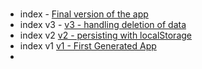 #


+ index - [Final version of the app](index.html)
+ index v3 - [v3 - handling deletion of data](index.html)   
+ index v2 [v2 - persisting with localStorage](index.html)
+ index v1 [v1 - First Generated App](index.html) 
+